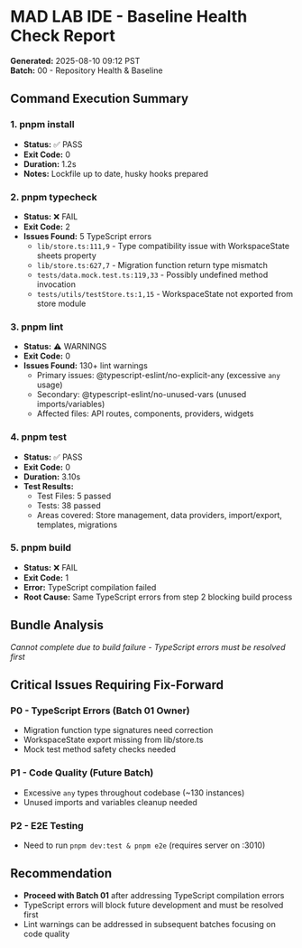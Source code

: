 # MAD LAB IDE - Baseline Health Check Report

**Generated:** 2025-08-10 09:12 PST  
**Batch:** 00 - Repository Health & Baseline

## Command Execution Summary

### 1. pnpm install

- **Status:** ✅ PASS
- **Exit Code:** 0
- **Duration:** 1.2s
- **Notes:** Lockfile up to date, husky hooks prepared

### 2. pnpm typecheck

- **Status:** ❌ FAIL
- **Exit Code:** 2
- **Issues Found:** 5 TypeScript errors
  - `lib/store.ts:111,9` - Type compatibility issue with WorkspaceState sheets property
  - `lib/store.ts:627,7` - Migration function return type mismatch
  - `tests/data.mock.test.ts:119,33` - Possibly undefined method invocation
  - `tests/utils/testStore.ts:1,15` - WorkspaceState not exported from store module

### 3. pnpm lint

- **Status:** ⚠️ WARNINGS
- **Exit Code:** 0
- **Issues Found:** 130+ lint warnings
  - Primary issues: @typescript-eslint/no-explicit-any (excessive `any` usage)
  - Secondary: @typescript-eslint/no-unused-vars (unused imports/variables)
  - Affected files: API routes, components, providers, widgets

### 4. pnpm test

- **Status:** ✅ PASS
- **Exit Code:** 0
- **Duration:** 3.10s
- **Test Results:**
  - Test Files: 5 passed
  - Tests: 38 passed
  - Areas covered: Store management, data providers, import/export, templates, migrations

### 5. pnpm build

- **Status:** ❌ FAIL
- **Exit Code:** 1
- **Error:** TypeScript compilation failed
- **Root Cause:** Same TypeScript errors from step 2 blocking build process

## Bundle Analysis

_Cannot complete due to build failure - TypeScript errors must be resolved first_

## Critical Issues Requiring Fix-Forward

### P0 - TypeScript Errors (Batch 01 Owner)

- Migration function type signatures need correction
- WorkspaceState export missing from lib/store.ts
- Mock test method safety checks needed

### P1 - Code Quality (Future Batch)

- Excessive `any` types throughout codebase (~130 instances)
- Unused imports and variables cleanup needed

### P2 - E2E Testing

- Need to run `pnpm dev:test & pnpm e2e` (requires server on :3010)

## Recommendation

- **Proceed with Batch 01** after addressing TypeScript compilation errors
- TypeScript errors will block future development and must be resolved first
- Lint warnings can be addressed in subsequent batches focusing on code quality
